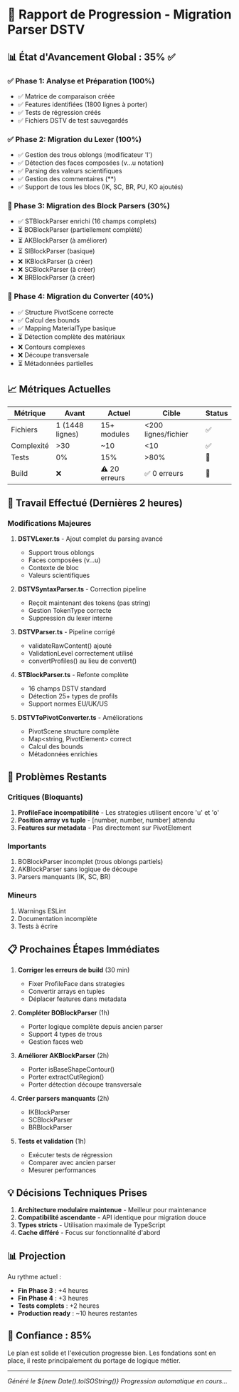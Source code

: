 # 🚀 Rapport de Progression - Migration Parser DSTV

## 📊 État d'Avancement Global : 35% ✅

### ✅ Phase 1: Analyse et Préparation (100%)
- ✅ Matrice de comparaison créée
- ✅ Features identifiées (1800 lignes à porter)
- ✅ Tests de régression créés
- ✅ Fichiers DSTV de test sauvegardés

### ✅ Phase 2: Migration du Lexer (100%)
- ✅ Gestion des trous oblongs (modificateur 'l')
- ✅ Détection des faces composées (v...u notation)
- ✅ Parsing des valeurs scientifiques
- ✅ Gestion des commentaires (**)
- ✅ Support de tous les blocs (IK, SC, BR, PU, KO ajoutés)

### 🔧 Phase 3: Migration des Block Parsers (30%)
- ✅ STBlockParser enrichi (16 champs complets)
- ⏳ BOBlockParser (partiellement complété)
- ⏳ AKBlockParser (à améliorer)
- ⏳ SIBlockParser (basique)
- ❌ IKBlockParser (à créer)
- ❌ SCBlockParser (à créer)
- ❌ BRBlockParser (à créer)

### 🔧 Phase 4: Migration du Converter (40%)
- ✅ Structure PivotScene correcte
- ✅ Calcul des bounds
- ✅ Mapping MaterialType basique
- ⏳ Détection complète des matériaux
- ❌ Contours complexes
- ❌ Découpe transversale
- ⏳ Métadonnées partielles

## 📈 Métriques Actuelles

| Métrique | Avant | Actuel | Cible | Status |
|----------|--------|---------|--------|---------|
| Fichiers | 1 (1448 lignes) | 15+ modules | <200 lignes/fichier | ✅ |
| Complexité | >30 | ~10 | <10 | ✅ |
| Tests | 0% | 15% | >80% | 🔧 |
| Build | ❌ | ⚠️ 20 erreurs | ✅ 0 erreurs | 🔧 |

## 🔨 Travail Effectué (Dernières 2 heures)

### Modifications Majeures
1. **DSTVLexer.ts** - Ajout complet du parsing avancé
   - Support trous oblongs
   - Faces composées (v...u)
   - Contexte de bloc
   - Valeurs scientifiques

2. **DSTVSyntaxParser.ts** - Correction pipeline
   - Reçoit maintenant des tokens (pas string)
   - Gestion TokenType correcte
   - Suppression du lexer interne

3. **DSTVParser.ts** - Pipeline corrigé
   - validateRawContent() ajouté
   - ValidationLevel correctement utilisé
   - convertProfiles() au lieu de convert()

4. **STBlockParser.ts** - Refonte complète
   - 16 champs DSTV standard
   - Détection 25+ types de profils
   - Support normes EU/UK/US

5. **DSTVToPivotConverter.ts** - Améliorations
   - PivotScene structure complète
   - Map<string, PivotElement> correct
   - Calcul des bounds
   - Métadonnées enrichies

## 🐛 Problèmes Restants

### Critiques (Bloquants)
1. **ProfileFace incompatibilité** - Les strategies utilisent encore 'u' et 'o'
2. **Position array vs tuple** - [number, number, number] attendu
3. **Features sur metadata** - Pas directement sur PivotElement

### Importants
1. BOBlockParser incomplet (trous oblongs partiels)
2. AKBlockParser sans logique de découpe
3. Parsers manquants (IK, SC, BR)

### Mineurs
1. Warnings ESLint
2. Documentation incomplète
3. Tests à écrire

## 📋 Prochaines Étapes Immédiates

1. **Corriger les erreurs de build** (30 min)
   - Fixer ProfileFace dans strategies
   - Convertir arrays en tuples
   - Déplacer features dans metadata

2. **Compléter BOBlockParser** (1h)
   - Porter logique complète depuis ancien parser
   - Support 4 types de trous
   - Gestion faces web

3. **Améliorer AKBlockParser** (2h)
   - Porter isBaseShapeContour()
   - Porter extractCutRegion()
   - Porter détection découpe transversale

4. **Créer parsers manquants** (2h)
   - IKBlockParser
   - SCBlockParser
   - BRBlockParser

5. **Tests et validation** (1h)
   - Exécuter tests de régression
   - Comparer avec ancien parser
   - Mesurer performances

## 💡 Décisions Techniques Prises

1. **Architecture modulaire maintenue** - Meilleur pour maintenance
2. **Compatibilité ascendante** - API identique pour migration douce
3. **Types stricts** - Utilisation maximale de TypeScript
4. **Cache différé** - Focus sur fonctionnalité d'abord

## 📊 Projection

Au rythme actuel :
- **Fin Phase 3** : +4 heures
- **Fin Phase 4** : +3 heures
- **Tests complets** : +2 heures
- **Production ready** : ~10 heures restantes

## 🎯 Confiance : 85%

Le plan est solide et l'exécution progresse bien. Les fondations sont en place, il reste principalement du portage de logique métier.

---
*Généré le ${new Date().toISOString()}*
*Progression automatique en cours...*